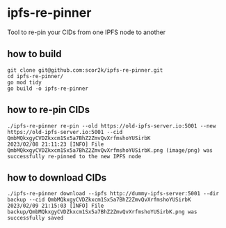 # ipfs-re-pinner
Tool to re-pin your CIDs from one IPFS node to another

## how to build

```shell
git clone git@github.com:scor2k/ipfs-re-pinner.git
cd ipfs-re-pinner/
go mod tidy
go build -o ipfs-re-pinner
```

## how to re-pin CIDs
```shell
./ipfs-re-pinner re-pin --old https://old-ipfs-server.io:5001 --new https://old-ipfs-server.io:5001 --cid QmbMQkxgyCVDZkxcm1Sx5a7BhZ2ZmvQvXrfmshoYUSirbK
2023/02/08 21:11:23 [INFO] File QmbMQkxgyCVDZkxcm1Sx5a7BhZ2ZmvQvXrfmshoYUSirbK.png (image/png) was successfully re-pinned to the new IPFS node
```

## how to download CIDs
```shell
./ipfs-re-pinner download --ipfs http://dummy-ipfs-server:5001 --dir backup --cid QmbMQkxgyCVDZkxcm1Sx5a7BhZ2ZmvQvXrfmshoYUSirbK
2023/02/09 21:15:03 [INFO] File backup/QmbMQkxgyCVDZkxcm1Sx5a7BhZ2ZmvQvXrfmshoYUSirbK.png was successfully saved
```
